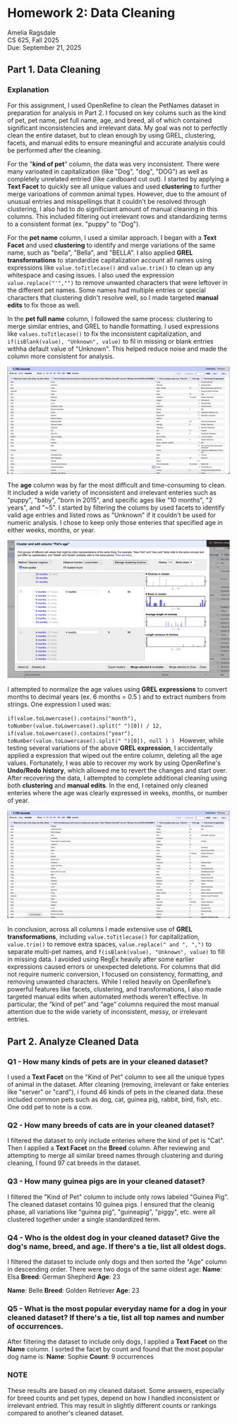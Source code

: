 # Homework 2: Data Cleaning

Amelia Ragsdale  
CS 625, Fall 2025  
Due: September 21, 2025

## Part 1. Data Cleaning

### Explanation

For this assignment, I used OpenRefine to clean the PetNames dataset in preparation for analysis in Part 2. I focused on key colums such as the kind of pet, pet name, pet full name, age, and breed, all of which contained significant inconsistencies and irrelevant data. My goal was not to perfectly clean the entire dataset, but to clean enough by using GREL, clustering, facets, and manual edits to ensure meaningful and accurate analysis could be performed after the cleaning.

For the "**kind of pet**" column, the data was very inconsistent. There were many varioated in capitalization (like "Dog", "dog", "DOG") as well as completely unrelated entried (like cardboard cut out). I started by applying a **Text Facet** to quickly see all unique values and used **clustering** to further merge varioations of common animal types. However, due to the amount of unusual entries and misspellings that it couldn't be resolved through clustering, I also had to do significiant amount of manual cleaning in this columns. This included filtering out irrelevant rows and standardizing terms to a consistent format (ex. "puppy" to "Dog").

For the **pet name** column, I used a similar approach. I began with a **Text Facet** and used **clustering** to identify and merge variations of the same name, such as "bella", "Bella", and "BELLA". I also applied **GREL transformations** to standardize capitalization account all names using expressions like `value.toTitlecase()` and `value.trim()` to clean up any whitespace and casing issues. I also used the expression `value.replace("'","")` to remove unwanted characters that were leftover in the different pet names. Some names had multiple entries or special characters that clustering didn't resolve well, so I made targeted **manual edits** to fix those as well.

In the **pet full name** column, I followed the same process: clustering to merge similar entries, and GREL to handle formatting. I used expressions like `values.toTitlecase()` to fix the inconsistent capitalization, and `if(isBlank(value), "Unknown", value)` to fil in missing or blank entries withha default value of "Unknown". This helped reduce noise and made the column more consistent for analysis.

![](CS625_PetName_BEFORE.png) 

The **age** column was by far the most difficult and time-consuming to clean. It included a wide variety of inconsistent and irrelevant enteries such as "puppy", "baby", "born in 2015", and specific ages like "10 months", "2 years", and "~5". I started by filtering the colums by used facets to identify valid age entries and listed rows as "Unknown" if it couldn't be used for numeric analysis. I chose to keep only those enteries that specified age in either weeks, months, or year. 

![](CS625_PetName_AGE.png)

I attempted to normalize the age values using **GREL expressions** to convert months to decimal years (ex. 6 months = 0.5 ) and to extract numbers from strings. One expression I used was:

`if(value.toLowercase().contains("month"),
  toNumber(value.toLowercase().split(" ")[0]) / 12,
  if(value.toLowercase().contains("year"),
    toNumber(value.toLowercase().split(" ")[0]),
    null
  )
)
`
However, while testing several variations of the above **GREL expression**, I accidentally applied a expression that wiped out the entire column, deleting all the age values. Fortunately, I was able to recover my work by using OpenRefine's **Undo/Redo history**, which allowed me to revert the changes and start over. After recovering the data, I attempted to complete additional cleaning using both **clustering** and **manual edits**. In the end, I retained only cleaned enteries where the age was clearly expressed in weeks, months, or number of year.

![](CS625_PetName_AFTER.png)

In conclusion, across all columns I made extensive use of **GREL transformations**, including `value.toTitlecase()` for capitalization, `value.trim()` to remove extra spaces, `value.replace(" and ", ",")` to separate multi-pet names, and `f(isBlank(value), "Unknown", value)` to fill in missing data. I avoided using RegEx heavily after some earlier expressions caused errors or unexpected deletions. For columns that did not require numeric conversion, I focused on consistency, formatting, and removing unwanted characters. While I relied heavily on OpenRefine’s powerful features like facets, clustering, and transformations, I also made targeted manual edits when automated methods weren’t effective. In particular, the “kind of pet” and “age” columns required the most manual attention due to the wide variety of inconsistent, messy, or irrelevant entries.

## Part 2. Analyze Cleaned Data

### Q1 - How many kinds of pets are in your cleaned dataset?

I used a **Text Facet** on the "Kind of Pet" column to see all the unique types of animal in the dataset. After cleaning (removing, irrelevant or fake enteries like "server" or "card"), i found 46 kinds of pets in the cleaned data. these included common pets such as dog, cat, guinea pig, rabbit, bird, fish, etc. One odd pet to note is a cow.

### Q2 - How many breeds of cats are in your cleaned dataset?

I filtered the dataset to only include enteries where the kind of pet is "Cat". Then I applied a **Text Facet** on the **Breed** column. After reviewing and attempting to merge all similar breed names through clustering and during cleaning, I found 97 cat breeds in the dataset.

### Q3 - How many guinea pigs are in your cleaned dataset?

I filtered the "Kind of Pet" column to include only rows labeled "Guinea Pig". The cleaned dataset contains 10 guinea pigs. I ensured that the cleanig phase, all variations like "guinea pig", "guineapig", "piggy", etc. were all clustered together under a single standardized term.

### Q4 - Who is the oldest dog in your cleaned dataset? Give the dog's name, breed, and age. If there's a tie, list all oldest dogs.

I filtered the dataset to include only dogs and then sorted the "Age" column in descending order. There were two dogs of the same oldest age:
**Name**: Elsa
**Breed**: German Shepherd
**Age**: 23

**Name**: Belle
**Breed**: Golden Retriever
**Age**: 23

### Q5 - What is the most popular everyday name for a dog in your cleaned dataset? If there's a tie, list all top names and number of occurrences.

After filtering the dataset to include only dogs, I applied a **Text Facet** on the **Name** column. I sorted the facet by count and found that the most popular dog name is:
**Name**: Sophie
**Count**: 9 occurrences

### NOTE

These results are based on my cleaned dataset. Some answers, especially for breed counts and pet types, depend on how I handled inconsistent or irrelevant entried. This may result in slightly different counts or rankings compared to another's cleaned dataset.
